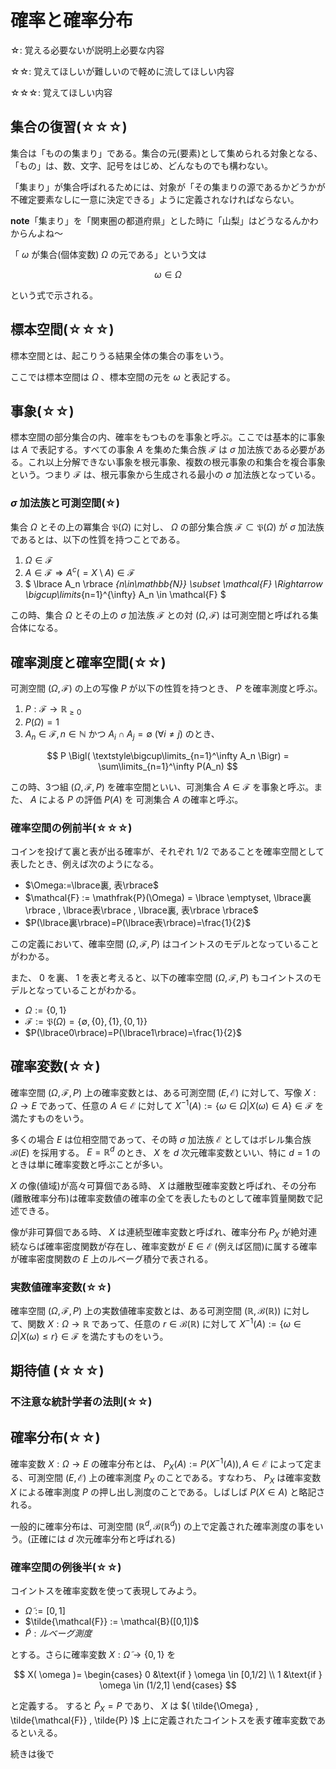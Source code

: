 # 確率と確率分布

☆: 覚える必要ないが説明上必要な内容

☆☆: 覚えてほしいが難しいので軽めに流してほしい内容

☆☆☆: 覚えてほしい内容

## 集合の復習(☆☆☆)
集合は「ものの集まり」である。集合の元(要素)として集められる対象となる、「もの」は、数、文字、記号をはじめ、どんなものでも構わない。

「集まり」が集合呼ばれるためには、対象が「その集まりの源であるかどうかが不確定要素なしに一意に決定できる」ように定義されなければならない。

**note**「集まり」を「関東圏の都道府県」とした時に「山梨」はどうなるんかわからんよね〜

「 $\omega$ が集合(個体変数) $\Omega$ の元である」という文は

$$
    \omega \in \Omega
$$

という式で示される。

## 標本空間(☆☆☆)
標本空間とは、起こりうる結果全体の集合の事をいう。

ここでは標本空間は $\Omega$ 、標本空間の元を $\omega$ と表記する。 

## 事象(☆☆)
標本空間の部分集合の内、確率をもつものを事象と呼ぶ。ここでは基本的に事象は $A$ で表記する。すべての事象 $A$ を集めた集合族 $\mathcal{F}$ は $\sigma$ 加法族である必要がある。これ以上分解できない事象を根元事象、複数の根元事象の和集合を複合事象という。つまり $\mathcal{F}$ は、根元事象から生成される最小の $\sigma$ 加法族となっている。

###  $\sigma$ 加法族と可測空間(☆)
集合 $\Omega$ とその上の冪集合 $\mathfrak{P}(\Omega)$ に対し、 $\Omega$ の部分集合族 $\mathcal{F} \subset \mathfrak{P}(\Omega)$ が $\sigma$ 加法族であるとは、以下の性質を持つことである。

1. $\Omega\in\mathcal{F}$
2. $A\in\mathcal{F}\Rightarrow A^c(=X\setminus A)\in\mathcal{F}$
3. $ \lbrace A_n \rbrace _{n\in\mathbb{N}} \subset \mathcal{F} \Rightarrow \bigcup\limits_{n=1}^{\infty} A_n \in \mathcal{F} $

この時、集合 $\Omega$ とその上の $\sigma$ 加法族 $\mathcal{F}$ との対 $(\Omega, \mathcal{F})$ は可測空間と呼ばれる集合体になる。

## 確率測度と確率空間(☆☆)
可測空間 $(\Omega, \mathcal{F})$ の上の写像 $P$ が以下の性質を持つとき、 $P$ を確率測度と呼ぶ。

1. $P:\mathcal{F} \rightarrow \mathbb{R}_{\geq 0}$
2. $P(\Omega)=1$
3. $A_n \in\mathcal{F}, n\in\mathbb{N}$ かつ $A_i \cap A_j = \emptyset \ (\forall i \neq j)$ のとき、

$$
    P \Bigl( \textstyle\bigcup\limits_{n=1}^\infty A_n \Bigr) = \sum\limits_{n=1}^\infty P(A_n)
$$



この時、3つ組 $(\Omega, \mathcal{F}, P)$ を確率空間といい、可測集合 $A\in\mathcal{F}$ を事象と呼ぶ。また、 $A$ による $P$ の評価 $P(A)$ を 可測集合 $A$ の確率と呼ぶ。

### 確率空間の例前半(☆☆☆)
コインを投げて裏と表が出る確率が、それぞれ $1/2$ であることを確率空間として表したとき、例えば次のようになる。

- $\Omega:=\lbrace裏, 表\rbrace$
- $\mathcal{F} := \mathfrak{P}(\Omega) = \lbrace \emptyset, \lbrace裏\rbrace , \lbrace表\rbrace , \lbrace裏, 表\rbrace \rbrace$
- $P(\lbrace裏\rbrace)=P(\lbrace表\rbrace)=\frac{1}{2}$

この定義において、確率空間 $(\Omega, \mathcal{F}, P)$ はコイントスのモデルとなっていることがわかる。

また、 $0$ を裏、 $1$ を表と考えると、以下の確率空間 $(\Omega, \mathcal{F}, P)$ もコイントスのモデルとなっていることがわかる。

- $\Omega:=\lbrace0, 1\rbrace$
- $\mathcal{F} := \mathfrak{P}(\Omega) = \lbrace \emptyset, \lbrace0\rbrace , \lbrace1\rbrace , \lbrace0, 1\rbrace \rbrace$
- $P(\lbrace0\rbrace)=P(\lbrace1\rbrace)=\frac{1}{2}$

## 確率変数(☆☆)
確率空間 $(\Omega, \mathcal{F}, P)$ 上の確率変数とは、ある可測空間 $(E, \mathcal{E})$ に対して、写像 $X: \Omega \rightarrow E$ であって、任意の $A\in\mathcal{E}$ に対して $X^{-1}(A):=\lbrace \omega\in\Omega | X(\omega) \in A \rbrace \in \mathcal{F}$ を満たすものをいう。

多くの場合 $E$ は位相空間であって、その時 $\sigma$ 加法族 $\mathcal{E}$ としてはボレル集合族 $\mathcal{B}(E)$ を採用する。 $E=\mathbb{R}^d$ のとき、 $X$ を $d$ 次元確率変数といい、特に $d=1$ のときは単に確率変数と呼ぶことが多い。

$X$ の像(値域)が高々可算個である時、 $X$ は離散型確率変数と呼ばれ、その分布(離散確率分布)は確率変数値の確率の全てを表したものとして確率質量関数で記述できる。

像が非可算個である時、 $X$ は連続型確率変数と呼ばれ、確率分布 $P_X$ が絶対連続ならば確率密度関数が存在し、確率変数が  $E\in \mathcal{E}$ (例えば区間)に属する確率が確率密度関数の $E$ 上のルベーグ積分で表される。

### 実数値確率変数(☆☆)
確率空間 $(\Omega, \mathcal{F}, P)$ 上の実数値確率変数とは、ある可測空間 $(\mathbb{R}, \mathcal{B}(\mathbb{R}))$ に対して、関数 $X:\Omega \rightarrow \mathbb{R}$ であって、任意の $r\in\mathcal{B}(\mathbb{R})$ に対して $X^{-1}(A):=\lbrace \omega\in\Omega | X(\omega) \leq r \rbrace \in \mathcal{F}$ を満たすものをいう。

## 期待値 (☆☆☆)



### 不注意な統計学者の法則(☆☆)

## 確率分布(☆☆)
確率変数 $X: \Omega \rightarrow E$ の確率分布とは、 $P_X(A) := P(X^{-1}(A)), A \in \mathcal{E}$ によって定まる、可測空間 $(E, \mathcal{E})$ 上の確率測度 $P_X$ のことである。すなわち、 $P_X$ は確率変数 $X$ による確率測度 $P$ の押し出し測度のことである。しばしば $P(X \in A)$ と略記される。

一般的に確率分布は、可測空間 $(\mathbb{R}^d, \mathcal{B}(\mathbb{R}^d))$ の上で定義された確率測度の事をいう。(正確には $d$ 次元確率分布と呼ばれる)


### 確率空間の例後半(☆☆)
コイントスを確率変数を使って表現してみよう。

- $\tilde{\Omega}:=[0, 1]$
- $\tilde{\mathcal{F}} := \mathcal{B}([0,1])$
- $\tilde{P}: ルベーグ測度$

とする。さらに確率変数 $X: \tilde{\Omega}\rightarrow\lbrace 0, 1 \rbrace$ を

$$
    X( \omega )= \begin{cases} 0 &\text{if } \omega \in [0,1/2] \\ 1 &\text{if } \omega \in (1/2,1] \end{cases}
$$

と定義する。 すると $\tilde{P}_X = P$ であり、 $X$ は $( \tilde{\Omega} , \tilde{\mathcal{F}} , \tilde{P} )$ 上に定義されたコイントスを表す確率変数であるといえる。

続きは後で